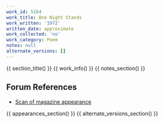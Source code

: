 ```yaml
---
work_id: 5164
work_title: One Night Stands
work_written: '1972'
written_date: approximate
work_collected: 'no'
work_category: Poem
notes: null
alternate_versions: []
---
```


{{ section_title() }}
{{ work_info() }}
{{ notes_section() }}
## Forum References
- [Scan of magazine appearance](https://bukowskiforum.com/threads/harrison-street-review-3-1972-roses-are-red-violets-are-blue-the-great-poet-one-night-stands.11451/)

{{ appearances_section() }}
{{ alternate_versions_section() }}